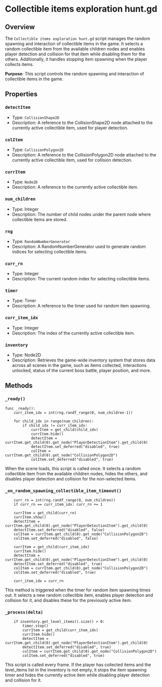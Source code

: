 # Collectible items exploration hunt.gd

## Overview

The `Collectible items exploration hunt.gd` script manages the random spawning and interaction of collectible items in the game. It selects a random collectible item from the available children nodes and enables player detection and collision for that item while disabling them for the others. Additionally, it handles stopping item spawning when the player collects items.

**Purpose**: This script controls the random spawning and interaction of collectible items in the game.

## Properties

### `detectItem`

- Type: `CollisionShape2D`
- Description: A reference to the CollisionShape2D node attached to the currently active collectible item, used for player detection.

### `colItem`

- Type: `CollisionPolygon2D`
- Description: A reference to the CollisionPolygon2D node attached to the currently active collectible item, used for collision detection.

### `currItem`

- Type: `Node2D`
- Description: A reference to the currently active collectible item.

### `num_children`

- Type: Integer
- Description: The number of child nodes under the parent node where collectible items are stored.

### `rng`

- Type: `RandomNumberGenerator`
- Description: A RandomNumberGenerator used to generate random indices for selecting collectible items.

### `curr_rn`

- Type: Integer
- Description: The current random index for selecting collectible items.

### `timer`

- Type: Timer
- Description: A reference to the timer used for random item spawning.

### `curr_item_idx`

- Type: Integer
- Description: The index of the currently active collectible item.

### `inventory`

- Type: Node2D
- Description: Retrieves the game-wide inventory system that stores data across all scenes in the game, such as items collected, interactions unlocked, status of the current boss battle, player position, and more.

## Methods

### `_ready()`

```gdscript
func _ready():
	curr_item_idx = int(rng.randf_range(0, num_children-1))
	
	for child_idx in range(num_children):
		if child_idx != curr_item_idx:
			currItem = get_child(child_idx)
			currItem.hide()
			detectItem = currItem.get_child(0).get_node("PlayerDetectionItem").get_child(0)
			detectItem.set_deferred("disabled", true)
			colItem = currItem.get_child(0).get_node("CollisionPolygon2D")
			colItem.set_deferred("disabled", true)
```
When the scene loads, this script is called once. It selects a random collectible item from the available children nodes, hides the others, and disables player detection and collision for the non-selected items.

### `_on_random_spawning_collectible_item_timeout()`

```func _on_random_spawning_collectible_item_timeout():
	curr_rn = int(rng.randf_range(0, num_children))
	if curr_rn == curr_item_idx: curr_rn += 1
	
	currItem = get_child(curr_rn)
	currItem.show()
	detectItem = currItem.get_child(0).get_node("PlayerDetectionItem").get_child(0)
	detectItem.set_deferred("disabled", false)
	colItem = currItem.get_child(0).get_node("CollisionPolygon2D")
	colItem.set_deferred("disabled", false)
	
	currItem = get_child(curr_item_idx)
	currItem.hide()
	detectItem = currItem.get_child(0).get_node("PlayerDetectionItem").get_child(0)
	detectItem.set_deferred("disabled", true)
	colItem = currItem.get_child(0).get_node("CollisionPolygon2D")
	colItem.set_deferred("disabled", true)
	
	curr_item_idx = curr_rn
```
This method is triggered when the timer for random item spawning times out. It selects a new random collectible item, enables player detection and collision for it, and disables these for the previously active item.

### `_process(delta)`

```func _process(delta):
	if inventory.get_level_items().size() > 0:
		timer.stop()
		currItem = get_child(curr_item_idx)
		currItem.hide()
		detectItem = currItem.get_child(0).get_node("PlayerDetectionItem").get_child(0)
		detectItem.set_deferred("disabled", true)
		colItem = currItem.get_child(0).get_node("CollisionPolygon2D")
		colItem.set_deferred("disabled", true)
```
This script is called every frame. If the player has collected items and the level_items list in the inventory is not empty, it stops the item spawning timer and hides the currently active item while disabling player detection and collision for it.